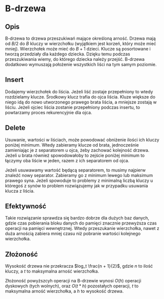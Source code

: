 # B-drzewa

## Opis 

B-drzewa to drzewa przeszukiwań mające określoną arność. Drzewa mają od $B/2$ do $B$ kluczy w wierzchołku (wyjątkiem jest korzeń, który może mieć mniej). Wierzchołek może mieć do $B + 1$ dzieci. Klucze są posortowane i tworzą przedziały dla każdego dziecka. Dzięku temu podczas przeszukiwania wiemy, do którego dziecka należy przejść. B-drzewa dodatkowo wymuszają położenie wszystkich liści na tym samym poziomie. 

## Insert

Dodajemy wierzchołek do liścia. Jeżeli liść zostaje przepełniony to wtedy rozdzielamy klucze. Środkowy klucz trafia do ojca liścia. Kluze większe do niego idą do nowo utworzonego prawego brata liścia, a mniejsze zostają w liściu. Jeżeli ojciec liścia zostanie przepełniony podczas insertu, to powtarzamy proces rekurencyjnie dla ojca.

## Delete

Usuwanie, wartości w liściach, może powodować obniżenie ilości ich kluczy poniżej minimum. Wtedy zabieramy klucze od brata, jednocześnie zamieniając je z separatorem u ojca, żeby zachować kolejność drzewa. Jeżeli u brata również spowodowałoby to zejście poniżej minimum to łączymy oba liście w jeden, razem z ich separatorem od ojca.

Jeżeli usuwawamy wartość będącą separatorem, to musimy najpierw znaleźć nowy separator. Zabieramy go z minimum lewego lub maksimum prawego syna. Jeżeli spowoduje to problemy z minimalną liczbą kluczy u któregoś z synów to problem rozwiązujemy jak w przypadku usuwania klucza z liścia.

## Efektywność

Takie rozwiązanie sprawdza się bardzo dobrze dla dużych baz danych, gdzie czas pobierania bloku danych do pamięci znacznie przewyższa czas operacji na pamięci wewnętrznej. Wtedy przeszukanie wierzchołka, nawet z duża arnością zabiera mniej czasu niż pobranie wartości kolejnego wierzchołka.

## Złożoność

Wysokość drzewa nie przekracza $log_t \frac{n + 1}{2}$, gdzie $n$ to ilość kluczy, a $t$ to maksymalna arność wierzchołka.

Złożoność powyższcyh operacji na B-drzewie wynosi $O(h)$ operacji dyskowych (tych wolnych), oraz $O(t * h)$ pozostałych operacji, $t$ to maksymalna arność wierzchołka, a $h$ to wysokość drzewa. 




